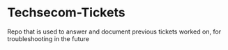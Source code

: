 # Techsecom-Tickets
Repo that is used to answer and document previous tickets worked on, for troubleshooting in the future 
